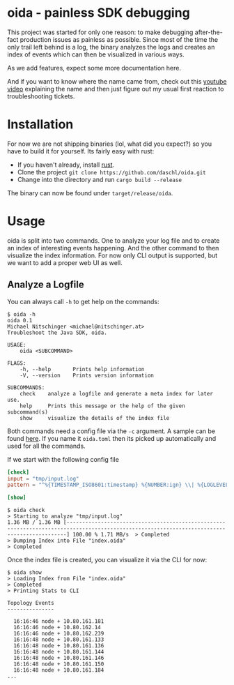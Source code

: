 # oida - painless SDK debugging
This project was started for only one reason: to make debugging after-the-fact production issues as painless as possible. Since most of the time the only trail left behind is a log, the binary analyzes the logs and creates an index of events which can then be visualized in various ways.

As we add features, expect some more documentation here.

And if you want to know where the name came from, check out this [youtube video](https://www.youtube.com/watch?v=iuXR53ex4iI) explaining the name and then just figure out my usual first reaction to troubleshooting tickets.

# Installation
For now we are not shipping binaries (lol, what did you expect?) so you have to build it for yourself. Its fairly easy with rust:

 - If you haven't already, install [rust](https://rustup.rs/).
 - Clone the project `git clone https://github.com/daschl/oida.git`
 - Change into the directory and run `cargo build --release`

The binary can now be found under `target/release/oida`.

# Usage
oida is split into two commands. One to analyze your log file and to create an index of interesting events happening. And the other command to then visualize the index information. For now only CLI output is supported, but we want to add a proper web UI as well.

## Analyze a Logfile
You can always call `-h` to get help on the commands:

```
$ oida -h
oida 0.1
Michael Nitschinger <michael@nitschinger.at>
Troubleshoot the Java SDK, oida.

USAGE:
    oida <SUBCOMMAND>

FLAGS:
    -h, --help       Prints help information
    -V, --version    Prints version information

SUBCOMMANDS:
    check    analyze a logfile and generate a meta index for later use.
    help     Prints this message or the help of the given subcommand(s)
    show     visualize the details of the index file
```

Both commands need a config file via the `-c` argument. A sample can be found [here](https://github.com/daschl/oida/blob/master/example_config.toml). If you name it `oida.toml` then its picked up automatically and used for all the commands.

If we start with the following config file

```toml
[check]
input = "tmp/input.log"
pattern = "^%{TIMESTAMP_ISO8601:timestamp} %{NUMBER:ign} \\| %{LOGLEVEL:level}%{SPACE} \\| %{GREEDYDATA:message}$"

[show]
```

```
$ oida check
> Starting to analyze "tmp/input.log"
1.36 MB / 1.36 MB [--------------------------------------------------------------------------------------------------------------------------------------------] 100.00 % 1.71 MB/s  > Completed
> Dumping Index into File "index.oida"
> Completed
```

Once the index file is created, you can visualize it via the CLI for now:

```
$ oida show
> Loading Index from File "index.oida"
> Completed
> Printing Stats to CLI

Topology Events
---------------

  16:16:46 node + 10.80.161.181
  16:16:46 node + 10.80.162.14
  16:16:46 node + 10.80.162.239
  16:16:48 node + 10.80.161.133
  16:16:48 node + 10.80.161.136
  16:16:48 node + 10.80.161.144
  16:16:48 node + 10.80.161.146
  16:16:48 node + 10.80.161.150
  16:16:48 node + 10.80.161.184
...
```
